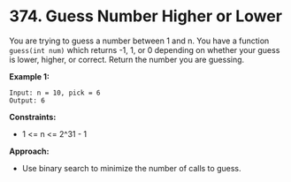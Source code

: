 # 374. Guess Number Higher or Lower

You are trying to guess a number between 1 and n. You have a function `guess(int num)` which returns -1, 1, or 0 depending on whether your guess is lower, higher, or correct. Return the number you are guessing.

**Example 1:**
```
Input: n = 10, pick = 6
Output: 6
```

**Constraints:**
- 1 <= n <= 2^31 - 1

**Approach:**
- Use binary search to minimize the number of calls to guess.